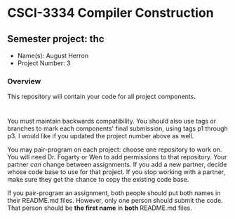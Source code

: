 # CSCI-3334 Compiler Construction
## Semester project: thc

* Name(s): August Herron
* Project Number: 3

### Overview
This repository will contain your code for all project components.
#
You must maintain backwards compatibility. You should also use tags or branches to mark each components' final submission, using tags p1 through p3. I would like if you updated the project number above as well.

You may pair-program on each project: choose one repository to work on. You will need Dr. Fogarty or Wen to add permissions to that repository. Your partner *can* change between assignments. If you add a new partner, decide whose code base to use for that project. If you stop working with a partner, make sure they get the chance to copy the existing code base.

If you pair-program an assignment, both people should put both names in their README.md files. However, only one person should submit the code. That person should be **the first name** in **both** README.md files.




